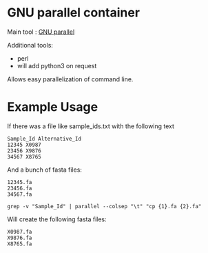 # GNU parallel container

Main tool : [GNU parallel](https://www.gnu.org/software/parallel)

Additional tools:
- perl
- will add python3 on request

Allows easy parallelization of command line.

# Example Usage

If there was a file like sample_ids.txt with the following text

```
Sample_Id Alternative_Id
12345 X0987
23456 X9876
34567 X8765
```
And a bunch of fasta files:
```
12345.fa
23456.fa
34567.fa
```

```
grep -v "Sample_Id" | parallel --colsep "\t" "cp {1}.fa {2}.fa"
```

Will create the following fasta files:
```
X0987.fa
X9876.fa
X8765.fa
```
